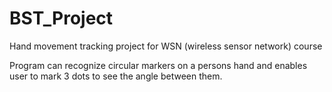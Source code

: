 # BST_Project
Hand movement tracking project for WSN (wireless sensor network) course

Program can recognize circular markers on a persons hand and enables user to mark 3 dots to see the angle between them.
